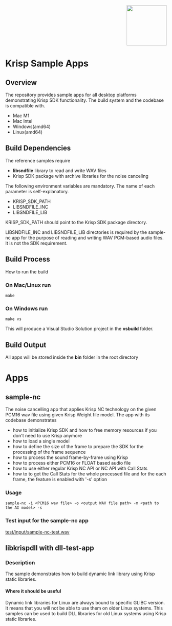 <div align="right">
<img src="./Krisp-logo.png" height="125px" />
</div>

# Krisp Sample Apps
## Overview
The repository provides sample apps for all desktop platforms demonstrating Krisp SDK functionality.
The build system and the codebase is compatible with.
* Mac M1
* Mac Intel
* Windows(amd64)
* Linux(amd64)

## Build Dependencies
The reference samples require
* **libsndfile** library to read and write WAV files
* Krisp SDK package with archive libraries for the noise canceling

The following environment variables are mandatory. The name of each parameter is self-explanatory.
* KRISP_SDK_PATH
* LIBSNDFILE_INC
* LIBSNDFILE_LIB

KRISP_SDK_PATH should point to the Krisp SDK package directory.

LIBSNDFILE_INC and LIBSNDFILE_LIB directories is required by the sample-nc app for the purpose of reading and writing WAV PCM-based audio files. It is not the SDK requirement.


## Build Process

How to run the build

### On Mac/Linux run
```make```

### On Windows run
```make vs```

This will produce a Visual Studio Solution project in the **vsbuild** folder.

## Build Output
All apps will be stored inside the **bin** folder in the root directory

# Apps
## sample-nc
The noise cancelling app that applies Krisp NC technology on the given PCM16 wav file using given Krisp Weight file model. The app with its codebase demonstrates 
* how to initialize Krisp SDK and how to free memory resources if you don't need to use Krisp anymore 
* how to load a single model
* how to define the size of the frame to prepare the SDK for the processing of the frame sequence
* how to process the sound frame-by-frame using Krisp
* how to process either PCM16 or FLOAT based audio file
* how to use either regular Krisp NC API or NC API with Call Stats
* how to to get the Call Stats for the whole processed file and for the each frame, the feature is enabled with '-s' option

### Usage
```sample-nc -i <PCM16 wav file> -o <output WAV file path> -m <path to the AI model> -s```

### Test input for the sample-nc app
[test/input/sample-nc-test.wav](test/input/sample-nc-test.wav)

## libkrispdll with dll-test-app

### Description
The sample demonstrates how to build dynamic link library using Krisp static libraries.

#### Where it should be useful
Dynamic link libraries for Linux are always bound to specific GLIBC version. It means that you will not be able to use them on older Linux systems. This samples can be used to build DLL libraries for old Linux systems using Krisp static libraries.
